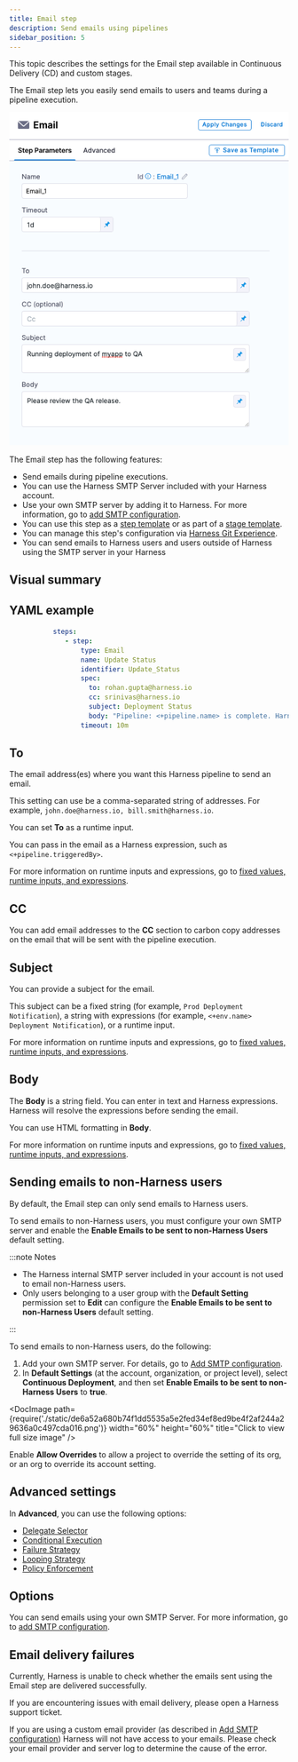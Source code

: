 ```yaml
---
title: Email step
description: Send emails using pipelines
sidebar_position: 5
---
```


This topic describes the settings for the Email step available in Continuous Delivery (CD) and custom stages.

The Email step lets you easily send emails to users and teams during a pipeline execution.

![picture 1](./static/866775ef02f7cb3dc6394be155cba8ff7d8a041f7511f09203afc4c3e2cdc85a.png)

The Email step has the following features:

- Send emails during pipeline executions.
- You can use the Harness SMTP Server included with your Harness account.
- Use your own SMTP server by adding it to Harness. For more information, go to [add SMTP configuration](/docs/platform/notifications/add-smtp-configuration).
- You can use this step as a [step template](/docs/platform/Templates/run-step-template-quickstart) or as part of a [stage template](/docs/platform/Templates/add-a-stage-template).
- You can manage this step's configuration via [Harness Git Experience](/docs/platform/git-experience/git-experience-overview).
- You can send emails to Harness users and users outside of Harness using the SMTP server in your Harness

## Visual summary

<DocVideo src="https://youtu.be/1oa-1xifsmE" />

## YAML example

```YAML
           steps:
              - step:
                  type: Email
                  name: Update Status
                  identifier: Update_Status
                  spec:
                    to: rohan.gupta@harness.io
                    cc: srinivas@harness.io
                    subject: Deployment Status
                    body: "Pipeline: <+pipeline.name> is complete. Harness deployed service <+service.name> into environment <+env.name>"
                  timeout: 10m
```

## To

The email address(es) where you want this Harness pipeline to send an email.

This setting can use be a comma-separated string of addresses. For example, `john.doe@harness.io, bill.smith@harness.io`.

You can set **To** as a runtime input.

You can pass in the email as a Harness expression, such as `<+pipeline.triggeredBy>`.

For more information on runtime inputs and expressions, go to [fixed values, runtime inputs, and expressions](/docs/platform/variables-and-expressions/runtime-inputs).

## CC

You can add email addresses to the **CC** section to carbon copy addresses on the email that will be sent with the pipeline execution.

## Subject

You can provide a subject for the email.

This subject can be a fixed string (for example, `Prod Deployment Notification`), a string with expressions (for example, `<+env.name> Deployment Notification`), or a runtime input.

For more information on runtime inputs and expressions, go to [fixed values, runtime inputs, and expressions](/docs/platform/variables-and-expressions/runtime-inputs).

## Body

The **Body** is a string field. You can enter in text and Harness expressions. Harness will resolve the expressions before sending the email.

You can use HTML formatting in **Body**.

For more information on runtime inputs and expressions, go to [fixed values, runtime inputs, and expressions](/docs/platform/variables-and-expressions/runtime-inputs).

## Sending emails to non-Harness users

By default, the Email step can only send emails to Harness users.

To send emails to non-Harness users, you must configure your own SMTP server and enable the **Enable Emails to be sent to non-Harness Users** default setting.

:::note Notes

- The Harness internal SMTP server included in your account is not used to email non-Harness users.
- Only users belonging to a user group with the **Default Setting** permission set to **Edit** can configure the **Enable Emails to be sent to non-Harness Users** default setting.

:::

To send emails to non-Harness users, do the following:

1. Add your own SMTP server. For details, go to [Add SMTP configuration](/docs/platform/notifications/add-smtp-configuration/).
2. In **Default Settings** (at the account, organization, or project level), select **Continuous Deployment**, and then set **Enable Emails to be sent to non-Harness Users** to **true**.

<DocImage path={require('./static/de6a52a680b74f1dd5535a5e2fed34ef8ed9be4f2af244a29636a0c497cda016.png')} width="60%" height="60%" title="Click to view full size image" />

Enable **Allow Overrides** to allow a project to override the setting of its org, or an org to override its account setting.

## Advanced settings

In **Advanced**, you can use the following options:

- [Delegate Selector](/docs/platform/delegates/manage-delegates/select-delegates-with-selectors)
- [Conditional Execution](/docs/platform/pipelines/w_pipeline-steps-reference/step-skip-condition-settings)
- [Failure Strategy](/docs/platform/pipelines/w_pipeline-steps-reference/step-failure-strategy-settings)
- [Looping Strategy](/docs/platform/pipelines/looping-strategies/looping-strategies-matrix-repeat-and-parallelism)
- [Policy Enforcement](/docs/platform/governance/Policy-as-code/harness-governance-overview)

## Options

You can send emails using your own SMTP Server. For more information, go to [add SMTP configuration](/docs/platform/notifications/add-smtp-configuration).

## Email delivery failures

Currently, Harness is unable to check whether the emails sent using the Email step are delivered successfully.

If you are encountering issues with email delivery, please open a Harness support ticket.

If you are using a custom email provider (as described in [Add SMTP configuration](/docs/platform/notifications/add-smtp-configuration/)) Harness will not have access to your emails. Please check your email provider and server log to determine the cause of the error.
